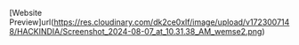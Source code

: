 [Website Preview]url(https://res.cloudinary.com/dk2ce0xlf/image/upload/v1723007148/HACKINDIA/Screenshot_2024-08-07_at_10.31.38_AM_wemse2.png)

